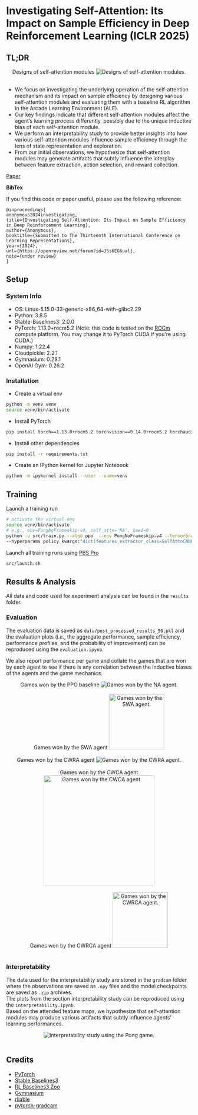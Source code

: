 # Investigating Self-Attention: Its Impact on Sample Efficiency in Deep Reinforcement Learning (ICLR 2025)

## TL;DR

<div align='center'>
  Designs of self-attention modules
  <img alt="Designs of self-attention modules." src="assets/design.svg">
</div>

<br>

- We focus on investigating the underlying operation of the self-attention mechanism and its impact on sample efficiency by designing various self-attention modules and evaluating them with a baseline RL algorithm in the Arcade Learning Environment (ALE).
- Our key findings indicate that different self-attention modules affect the agent’s learning process differently, possibly due to the unique inductive bias of each self-attention module.
- We perform an interpretability study to provide better insights into how various self-attention modules influence sample efficiency through the lens of state representation and exploration.
- From our initial observations, we hypothesize that self-attention modules may generate artifacts that subtly influence the interplay between feature extraction, action selection, and reward collection.

[Paper](https://openreview.net/pdf?id=J5s6EG6ual)

**BibTex**

If you find this code or paper useful, please use the following reference:
```
@inproceedings{
anonymous2024investigating,
title={Investigating Self-Attention: Its Impact on Sample Efficiency in Deep Reinforcement Learning},
author={Anonymous},
booktitle={Submitted to The Thirteenth International Conference on Learning Representations},
year={2024},
url={https://openreview.net/forum?id=J5s6EG6ual},
note={under review}
}
```

## Setup

### System Info

- OS: Linux-5.15.0-33-generic-x86_64-with-glibc2.29
- Python: 3.8.5
- Stable-Baselines3: 2.0.0
- PyTorch: 1.13.0+rocm5.2 (Note: this code is tested on the [ROCm](https://github.com/ROCm/ROCm) compute platform. You may change it to PyTorch CUDA if you're using CUDA.)
- Numpy: 1.22.4
- Cloudpickle: 2.2.1
- Gymnasium: 0.28.1
- OpenAI Gym: 0.26.2

### Installation

- Create a virtual env
```bash
python -m venv venv
source venv/bin/activate
```
- Install PyTorch
```bash
pip install torch==1.13.0+rocm5.2 torchvision==0.14.0+rocm5.2 torchaudio==0.13.0 --extra-index-url https://download.pytorch.org/whl/rocm5.2
```
- Install other dependencies
```bash
pip install -r requirements.txt
```
- Create an IPython kernel for Jupyter Notebook
```bash
python -m ipykernel install --user --name=venv
```

## Training

Launch a training run
```bash
# activate the virtual env
source venv/bin/activate
# e.g., env=PongNoFrameskip-v4, self_attn='NA', seed=0
python -u src/train.py --algo ppo  --env PongNoFrameskip-v4 --tensorboard-log logs --eval-freq 200000 --eval-episodes 5 --save-freq 500000 --log-folder logs --seed 0 --vec-env subproc --uuid \
--hyperparams policy_kwargs:"dict(features_extractor_class=SelfAttnCNNPPO, features_extractor_kwargs=dict(self_attn='NA'), net_arch=[])"
```

Launch all training runs using [PBS Pro](https://altair.com/pbs-professional)
```bash
src/launch.sh
```

## Results & Analysis

All data and code used for experiment analysis can be found in the `results` folder.

### Evaluation

The evaluation data is saved as `data/post_processed_results_56.pkl` and the evaluation plots (i.e., the aggregate performance, sample efficiency, performance profiles, and the probability of improvement) can be reproduced using the `evaluation.ipynb`.

We also report performance per game and collate the games that are won by each agent to see if there is any correlation between the inductive biases of the agents and the game mechanics. 

<div align='center'>
  Games won by the PPO baseline
  <img alt="Games won by the NA agent." src="assets/games_won_by_NA.gif">
</div>

<br>

<div align='center'>
  Games won by the SWA agent
  <img alt="Games won by the SWA agent." src="assets/games_won_by_SWA.gif" height="150">
</div>

<br>

<div align='center'>
  Games won by the CWRA agent
  <img alt="Games won by the CWRA agent." src="assets/games_won_by_CWRA.gif">
</div>

<br>

<div align='center'>
  Games won by the CWCA agent
  <img alt="Games won by the CWCA agent." src="assets/games_won_by_CWCA.gif" height="300">
</div>

<br>

<div align='center'>
  Games won by the CWRCA agent
  <img alt="Games won by the CWRCA agent." src="assets/games_won_by_CWRCA.gif" height="150">
</div>

<br>

### Interpretability

The data used for the interpretability study are stored in the `gradcam` folder where the observations are saved as `.npy` files and the model checkpoints are saved as `.zip` archives. <br>
The plots from the section interpretability study can be reproduced using the `interpretability.ipynb`. <br>
Based on the attended feature maps, we hypothesize that self-attention modules may produce various artifacts that subtly influence agents' learning performances.

<div align='center'>
  <img alt="Interpretability study using the Pong game." src="assets/interpretability_pong.png"> 
</div>

<br>

## Credits

- [PyTorch](https://github.com/pytorch/pytorch)
- [Stable Baselines3](https://github.com/DLR-RM/stable-baselines3)
- [RL Baselines3 Zoo](https://github.com/DLR-RM/rl-baselines3-zoo)
- [Gymnasium](https://gymnasium.farama.org/)
- [rliable](https://github.com/google-research/rliable)
- [pytorch-gradcam](https://github.com/vickyliin/gradcam_plus_plus-pytorch)




